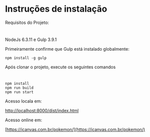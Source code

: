 # Instruções de instalação
Requisitos do Projeto:
#
NodeJs 6.3.11 e
Gulp 3.9.1

Primeiramente confirme que Gulp  está instalado globalmente:

    npm install -g gulp

Após clonar o projeto, execute os seguintes comandos
#
    npm install
    npm run build
    npm run start
    
Acesso locala em:

[http://localhost:8000/dist/index.html](http://localhost:8000/dist/index.html)


Acesso online em:

[https://icanvas.com.br/pokemon/](https://icanvas.com.br/pokemon/)





